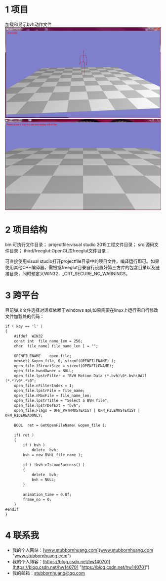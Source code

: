 # 1 项目
加载和显示bvh动作文件
![image](https://github.com/HW140701/LoadandDisplayBVH/blob/master/assest/example1.png)
![image](https://github.com/HW140701/LoadandDisplayBVH/blob/master/assest/example.gif)

# 2 项目结构
bin:可执行文件目录；
projectfile:visual studio 2015工程文件目录；
src:源码文件目录；
third/freeglut:OpenGL库freeglut文件目录；

可直接使用visual studio打开projectfile目录中的项目文件，编译运行即可。如果使用其他C++编译器，需根据freeglut目录自行设置好第三方库的包含目录以及链接目录，同时预定义WIN32，_CRT_SECURE_NO_WARNINGS。

# 3 跨平台
目前弹出文件选择对话框依赖于windows api,如果需要在linux上运行需自行修改文件加载处的代码：
    
	if ( key == 'l' )
	{
		#ifdef  WIN32
		const int  file_name_len = 256;
		char  file_name[ file_name_len ] = "";

		OPENFILENAME	open_file;
		memset( &open_file, 0, sizeof(OPENFILENAME) );
		open_file.lStructSize = sizeof(OPENFILENAME);
		open_file.hwndOwner = NULL;
		open_file.lpstrFilter = "BVH Motion Data (*.bvh)\0*.bvh\0All (*.*)\0*.*\0";
		open_file.nFilterIndex = 1;
		open_file.lpstrFile = file_name;
		open_file.nMaxFile = file_name_len;
		open_file.lpstrTitle = "Select a BVH file";
		open_file.lpstrDefExt = "bvh";
		open_file.Flags = OFN_PATHMUSTEXIST | OFN_FILEMUSTEXIST | OFN_HIDEREADONLY;

		BOOL  ret = GetOpenFileName( &open_file );

		if( ret )
		{
			if ( bvh )
				delete  bvh;
			bvh = new BVH( file_name );

			if ( !bvh->IsLoadSuccess() )
			{
				delete  bvh;
				bvh = NULL;
			}

			animation_time = 0.0f;
			frame_no = 0;
		}
	#endif
	}

# 4 联系我
- 我的个人网站：[www.stubbornhuang.com](www.stubbornhuang.com "www.stubbornhuang.com")
- 我的个人博客：[https://blog.csdn.net/hw140701](https://blog.csdn.net/hw140701 "https://blog.csdn.net/hw140701")
- 我的邮箱：stubbornhuang@qq.com